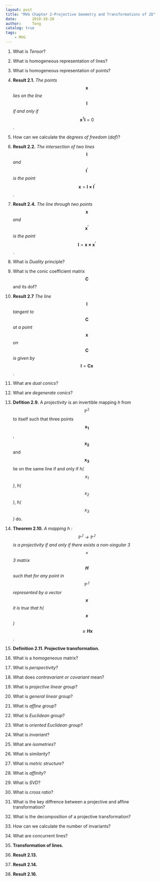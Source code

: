 ```yaml
---
layout: post
title: "MVG Chapter 2-Projective Geometry and Transformations of 2D"
date:       2018-10-20
author:     Tong
catalog: true
tags:
    - MVG
---
```


1. What is _Tensor_? 

2. What is homogeneous representation of lines?

3. What is homogeneous representation of points?

4. __Result 2.1.__ _The points_ $$\mathbf{ x } $$ _lies on the line_ $$\mathbf{ l } $$ _if and only if_ $$\mathbf{ {x}^\intercal l } = 0 $$.

5. How can we calculate the _degrees of freedom_ (_dof_)?

6. __Result 2.2.__ _The intersection of two lines_ $$\mathbf{ l } $$ _and_ $$\mathbf{ {l^\prime} } $$ _is the point_ $$\mathbf{ x } = \mathbf{ l \times {l^\prime}} $$.

7. __Result 2.4.__ _The line through two points_ $$\mathbf{ x } $$ _and_ $$\mathbf{ {x^\prime} } $$ _is the point_ $$\mathbf{ l } = \mathbf{ x \times {x^\prime}} $$.

8. What is _Duality_ principle?

9. What is the conic coefficient matrix $$\mathbf{ C } $$ and its dof?

10. __Result 2.7__ _The line_ $$\mathbf{ l } $$ _tangent to_ $$\mathbf{ C } $$ _at a point_ $$\mathbf{ x } $$ _on_ $$\mathbf{ C } $$ _is given by_ $$\mathbf{ l } = \mathbf{ C  x } $$.

11. What are _dual conics_?

12. What are _degenerate conics_?
	
13. __Defition 2.9.__ A _projectivity_ is an invertible mapping _h_ from $$ \mathbb{ P^2 } $$ to itself such that three points $$ \mathbf{x_1} $$,
 $$ \mathbf{x_2} $$ and $$ \mathbf{x_3} $$ lie on the same line if and only if _h($$ x_1 $$)_, _h($$ x_2 $$)_, _h($$ x_3 $$)_ do.

14. __Theorem 2.10.__ _A mapping h : $$ \mathbb{ P^2 } \rightarrow \mathbb{ P^2 } $$ is a projectivity if and only if there exists a non-singular 3 $$ \times $$ 3 matrix $$ \mathbf{H} $$ 
such that for any point in $$ \mathbb{ P^2 } $$ represented by a vector $$ \mathbf{x} $$ it is true that h($$ \mathbf{x} $$) $$ \mathbf{ = Hx }$$_.

15. __Definition 2.11. Projective transformation.__

16. What is a _homogeneous_ matrix?

17. What is _perspectivity_?

18. What does _contravariant or covariant_ mean?

19. What is _projective linear group_?

20. What is _general linear group_?

21. What is _affine group_?

22. What is _Euclidean group_?

23. What is _oriented Euclidean group_?

24. What is _invariant_?

25. What are _isometries_?

26. What is _similarity_?

27. What is _metric structure_?

28. What is _affinity_?

29. What is _SVD_?

30. What is _cross ratio_?

31. What is the key diffrence between a projective and affine transformation?

32. What is the decomposition of a projective transformation?

33. How can we calculate the number of invariants?

34. What are concurrent lines?

35. __Transformation of lines.__

36. __Result 2.13.__

37. __Result 2.14.__

38. __Result 2.16.__








